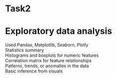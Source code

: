 # Task2
# Exploratory data analysis
Used  Pandas, Matplotlib, Seaborn, Plotly<br>
Statistics summary<br>
Histograms and boxplots for numeric features<br>
Correlation matrix for feature relationships<br>
Patterns, trends, or anomalies in the data<br>
Basic inference from visuals<br>
